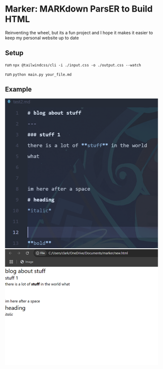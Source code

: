 # Marker: **MARK**down Pars**ER** to Build HTML
Reinventing the wheel, but its a fun project and I hope it makes it easier to keep my personal website up to date
## Setup
run `npx @tailwindcss/cli -i ./input.css -o ./output.css --watch`


run `python main.py your_file.md`

## Example 
![example markdown](image-1.png)
![example html preview](image.png)